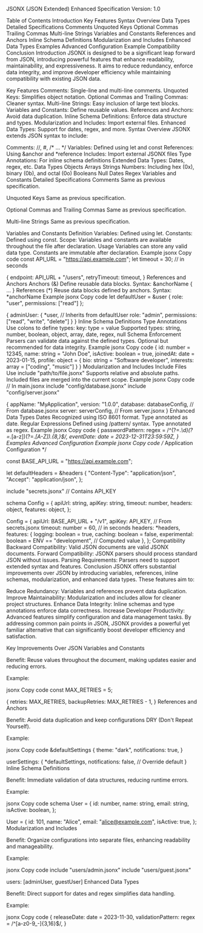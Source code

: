 JSONX (JSON Extended) Enhanced Specification
Version: 1.0

Table of Contents
Introduction
Key Features
Syntax Overview
Data Types
Detailed Specifications
Comments
Unquoted Keys
Optional Commas
Trailing Commas
Multi-line Strings
Variables and Constants
References and Anchors
Inline Schema Definitions
Modularization and Includes
Enhanced Data Types
Examples
Advanced Configuration Example
Compatibility
Conclusion
Introduction
JSONX is designed to be a significant leap forward from JSON, introducing powerful features that enhance readability, maintainability, and expressiveness. It aims to reduce redundancy, enforce data integrity, and improve developer efficiency while maintaining compatibility with existing JSON data.

Key Features
Comments: Single-line and multi-line comments.
Unquoted Keys: Simplifies object notation.
Optional Commas and Trailing Commas: Cleaner syntax.
Multi-line Strings: Easy inclusion of large text blocks.
Variables and Constants: Define reusable values.
References and Anchors: Avoid data duplication.
Inline Schema Definitions: Enforce data structure and types.
Modularization and Includes: Import external files.
Enhanced Data Types: Support for dates, regex, and more.
Syntax Overview
JSONX extends JSON syntax to include:

Comments: //, #, /* ... */
Variables: Defined using let and const
References: Using &anchor and *reference
Includes: Import external JSONX files
Type Annotations: For inline schema definitions
Extended Data Types: Dates, regex, etc.
Data Types
Objects
Arrays
Strings
Numbers: Including hex (0x), binary (0b), and octal (0o)
Booleans
Null
Dates
Regex
Variables and Constants
Detailed Specifications
Comments
Same as previous specification.

Unquoted Keys
Same as previous specification.

Optional Commas and Trailing Commas
Same as previous specification.

Multi-line Strings
Same as previous specification.

Variables and Constants
Definition
Variables: Defined using let.
Constants: Defined using const.
Scope: Variables and constants are available throughout the file after declaration.
Usage
Variables can store any valid data type.
Constants are immutable after declaration.
Example
jsonx
Copy code
const API_URL = "https://api.example.com";
let timeout = 30;  // in seconds

{
  endpoint: API_URL + "/users",
  retryTimeout: timeout,
}
References and Anchors
Anchors (&)
Define reusable data blocks.
Syntax: &anchorName { ... }
References (*)
Reuse data blocks defined by anchors.
Syntax: *anchorName
Example
jsonx
Copy code
let defaultUser = &user {
  role: "user",
  permissions: ["read"]
};

{
  adminUser: {
    *user,  // Inherits from defaultUser
    role: "admin",
    permissions: ["read", "write", "delete"]
  }
}
Inline Schema Definitions
Type Annotations
Use colons to define types: key: type = value
Supported types: string, number, boolean, object, array, date, regex, null
Schema Enforcement
Parsers can validate data against the defined types.
Optional but recommended for data integrity.
Example
jsonx
Copy code
{
  id: number = 12345,
  name: string = "John Doe",
  isActive: boolean = true,
  joinedAt: date = 2023-01-15,
  profile: object = {
    bio: string = "Software developer",
    interests: array = ["coding", "music"]
  }
}
Modularization and Includes
Include Files
Use include "path/to/file.jsonx"
Supports relative and absolute paths.
Included files are merged into the current scope.
Example
jsonx
Copy code
// In main.jsonx
include "config/database.jsonx"
include "config/server.jsonx"

{
  appName: "MyApplication",
  version: "1.0.0",
  database: databaseConfig,  // From database.jsonx
  server: serverConfig,      // From server.jsonx
}
Enhanced Data Types
Dates
Recognized using ISO 8601 format.
Type annotated as date.
Regular Expressions
Defined using /pattern/ syntax.
Type annotated as regex.
Example
jsonx
Copy code
{
  passwordPattern: regex = /^(?=.*\d)(?=.*[a-z])(?=.*[A-Z]).{8,}$/,
  eventDate: date = 2023-12-31T23:59:59Z,
}
Examples
Advanced Configuration Example
jsonx
Copy code
/* Application Configuration */

const BASE_API_URL = "https://api.example.com";

let defaultHeaders = &headers {
  "Content-Type": "application/json",
  "Accept": "application/json",
};

include "secrets.jsonx"  // Contains API_KEY

schema Config = {
  apiUrl: string,
  apiKey: string,
  timeout: number,
  headers: object,
  features: object,
};

Config = {
  apiUrl: BASE_API_URL + "/v1",
  apiKey: API_KEY,  // From secrets.jsonx
  timeout: number = 60,  // in seconds
  headers: *headers,
  features: {
    logging: boolean = true,
    caching: boolean = false,
    experimental: boolean = ENV == "development",  // Computed value
  },
};
Compatibility
Backward Compatibility: Valid JSON documents are valid JSONX documents.
Forward Compatibility: JSONX parsers should process standard JSON without issues.
Parsing Requirements: Parsers need to support extended syntax and features.
Conclusion
JSONX offers substantial improvements over JSON by introducing variables, references, inline schemas, modularization, and enhanced data types. These features aim to:

Reduce Redundancy: Variables and references prevent data duplication.
Improve Maintainability: Modularization and includes allow for cleaner project structures.
Enhance Data Integrity: Inline schemas and type annotations enforce data correctness.
Increase Developer Productivity: Advanced features simplify configuration and data management tasks.
By addressing common pain points in JSON, JSONX provides a powerful yet familiar alternative that can significantly boost developer efficiency and satisfaction.

Key Improvements Over JSON
Variables and Constants

Benefit: Reuse values throughout the document, making updates easier and reducing errors.

Example:

jsonx
Copy code
const MAX_RETRIES = 5;

{
  retries: MAX_RETRIES,
  backupRetries: MAX_RETRIES - 1,
}
References and Anchors

Benefit: Avoid data duplication and keep configurations DRY (Don't Repeat Yourself).

Example:

jsonx
Copy code
&defaultSettings {
  theme: "dark",
  notifications: true,
}

userSettings: {
  *defaultSettings,
  notifications: false,  // Override default
}
Inline Schema Definitions

Benefit: Immediate validation of data structures, reducing runtime errors.

Example:

jsonx
Copy code
schema User = {
  id: number,
  name: string,
  email: string,
  isActive: boolean,
};

User = {
  id: 101,
  name: "Alice",
  email: "alice@example.com",
  isActive: true,
};
Modularization and Includes

Benefit: Organize configurations into separate files, enhancing readability and manageability.

Example:

jsonx
Copy code
include "users/admin.jsonx"
include "users/guest.jsonx"

users: [adminUser, guestUser]
Enhanced Data Types

Benefit: Direct support for dates and regex simplifies data handling.

Example:

jsonx
Copy code
{
  releaseDate: date = 2023-11-30,
  validationPattern: regex = /^[a-z0-9_-]{3,16}$/,
}
